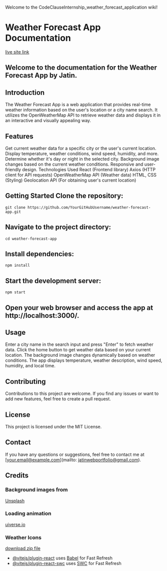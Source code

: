 Welcome to the CodeClauseInternship_weather_forecast_application wiki!

# Weather Forecast App Documentation

[live site link ](https://weather-app-by-jatin.onrender.com/)

## Welcome to the documentation for the Weather Forecast App by **Jatin**.

## Introduction 
The Weather Forecast App is a web application that provides real-time weather information based on the user's location or a city name search. It utilizes the OpenWeatherMap API to retrieve weather data and displays it in an interactive and visually appealing way.

## Features
Get current weather data for a specific city or the user's current location. Display temperature, weather conditions, wind speed, humidity, and more. Determine whether it's day or night in the selected city. Background image changes based on the current weather conditions. Responsive and user-friendly design. Technologies Used React (Frontend library) Axios (HTTP client for API requests) OpenWeatherMap API (Weather data) HTML, CSS (Styling) Geolocation API (For obtaining user's current location)

## Getting Started Clone the repository:
`git clone https://github.com/YourGitHubUsername/weather-forecast-app.git` 

## Navigate to the project directory:
`cd weather-forecast-app `

## Install dependencies:
`npm install`

## Start the development server:
`npm start`

## Open your web browser and access the app at http://localhost:3000/.

## Usage
Enter a city name in the search input and press "Enter" to fetch weather data. Click the home button to get weather data based on your current location. The background image changes dynamically based on weather conditions. The app displays temperature, weather description, wind speed, humidity, and local time.

## Contributing
Contributions to this project are welcome. If you find any issues or want to add new features, feel free to create a pull request.

## License
This project is licensed under the MIT License.

## Contact
If you have any questions or suggestions, feel free to contact me at [your.email@example.com](mailto: jatinwebportfolio@gmail.com).

## Credits
### Background images from 
[Unsplash](https://unsplash.com/)

### Loading animation
[uiverse.io](https://uiverse.io/krlozCJ/horrible-fish-14)

### Weather Icons 
[download zip file](https://www.amcharts.com/free-animated-svg-weather-icons/)

- [@vitejs/plugin-react](https://github.com/vitejs/vite-plugin-react/blob/main/packages/plugin-react/README.md) uses [Babel](https://babeljs.io/) for Fast Refresh
- [@vitejs/plugin-react-swc](https://github.com/vitejs/vite-plugin-react-swc) uses [SWC](https://swc.rs/) for Fast Refresh
